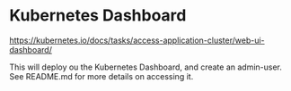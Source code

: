 # Kubernetes Dashboard

https://kubernetes.io/docs/tasks/access-application-cluster/web-ui-dashboard/

This will deploy ou the Kubernetes Dashboard, and create an admin-user.
See README.md for more details on accessing it.